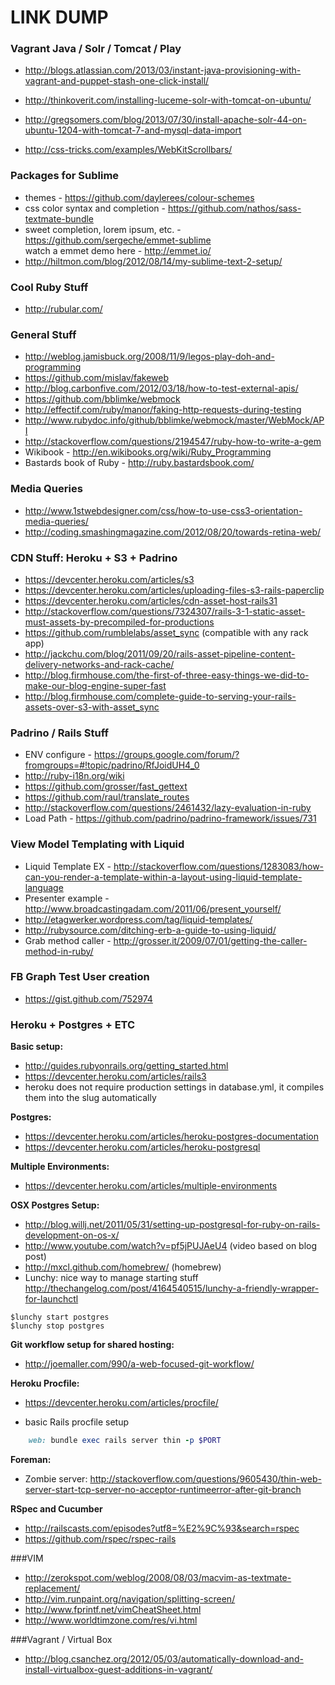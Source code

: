 # LINK DUMP

### Vagrant Java / Solr / Tomcat / Play
* http://blogs.atlassian.com/2013/03/instant-java-provisioning-with-vagrant-and-puppet-stash-one-click-install/
* http://thinkoverit.com/installing-luceme-solr-with-tomcat-on-ubuntu/
* http://gregsomers.com/blog/2013/07/30/install-apache-solr-44-on-ubuntu-1204-with-tomcat-7-and-mysql-data-import


* http://css-tricks.com/examples/WebKitScrollbars/

### Packages for Sublime
* themes - https://github.com/daylerees/colour-schemes
* css color syntax and completion - https://github.com/nathos/sass-textmate-bundle
* sweet completion, lorem ipsum, etc. - https://github.com/sergeche/emmet-sublime  
  watch a emmet demo here - http://emmet.io/
* http://hiltmon.com/blog/2012/08/14/my-sublime-text-2-setup/

### Cool Ruby Stuff
* http://rubular.com/

### General Stuff
* http://weblog.jamisbuck.org/2008/11/9/legos-play-doh-and-programming
* https://github.com/mislav/fakeweb
* http://blog.carbonfive.com/2012/03/18/how-to-test-external-apis/
* https://github.com/bblimke/webmock
* http://effectif.com/ruby/manor/faking-http-requests-during-testing
* http://www.rubydoc.info/github/bblimke/webmock/master/WebMock/API
* http://stackoverflow.com/questions/2194547/ruby-how-to-write-a-gem
* Wikibook - http://en.wikibooks.org/wiki/Ruby_Programming
* Bastards book of Ruby - http://ruby.bastardsbook.com/

### Media Queries
* http://www.1stwebdesigner.com/css/how-to-use-css3-orientation-media-queries/
* http://coding.smashingmagazine.com/2012/08/20/towards-retina-web/

### CDN Stuff: Heroku + S3 + Padrino
* https://devcenter.heroku.com/articles/s3
* https://devcenter.heroku.com/articles/uploading-files-s3-rails-paperclip
* https://devcenter.heroku.com/articles/cdn-asset-host-rails31
* http://stackoverflow.com/questions/7324307/rails-3-1-static-asset-must-assets-by-precompiled-for-productions
* https://github.com/rumblelabs/asset_sync (compatible with any rack app)
* http://jackchu.com/blog/2011/09/20/rails-asset-pipeline-content-delivery-networks-and-rack-cache/
* http://blog.firmhouse.com/the-first-of-three-easy-things-we-did-to-make-our-blog-engine-super-fast
* http://blog.firmhouse.com/complete-guide-to-serving-your-rails-assets-over-s3-with-asset_sync

### Padrino / Rails Stuff
* ENV configure - https://groups.google.com/forum/?fromgroups=#!topic/padrino/RfJoidUH4_0
* http://ruby-i18n.org/wiki
* https://github.com/grosser/fast_gettext
* https://github.com/raul/translate_routes
* http://stackoverflow.com/questions/2461432/lazy-evaluation-in-ruby
* Load Path - https://github.com/padrino/padrino-framework/issues/731

### View Model Templating with Liquid
* Liquid Template EX - http://stackoverflow.com/questions/1283083/how-can-you-render-a-template-within-a-layout-using-liquid-template-language
* Presenter example - http://www.broadcastingadam.com/2011/06/present_yourself/
* http://etagwerker.wordpress.com/tag/liquid-templates/
* http://rubysource.com/ditching-erb-a-guide-to-using-liquid/
* Grab method caller - http://grosser.it/2009/07/01/getting-the-caller-method-in-ruby/

### FB Graph Test User creation
* https://gist.github.com/752974

### Heroku + Postgres + ETC
**Basic setup:**
* http://guides.rubyonrails.org/getting_started.html
* https://devcenter.heroku.com/articles/rails3
* heroku does not require production settings in database.yml, it compiles them into the slug automatically

**Postgres:**
* https://devcenter.heroku.com/articles/heroku-postgres-documentation
* https://devcenter.heroku.com/articles/heroku-postgresql

**Multiple Environments:**
* https://devcenter.heroku.com/articles/multiple-environments

**OSX Postgres Setup:**
* http://blog.willj.net/2011/05/31/setting-up-postgresql-for-ruby-on-rails-development-on-os-x/
* http://www.youtube.com/watch?v=pf5jPUJAeU4 (video based on blog post)
* http://mxcl.github.com/homebrew/ (homebrew)
* Lunchy: nice way to manage starting stuff  
    http://thechangelog.com/post/4164540515/lunchy-a-friendly-wrapper-for-launchctl

```
$lunchy start postgres
$lunchy stop postgres
```

**Git workflow setup for shared hosting:**
* http://joemaller.com/990/a-web-focused-git-workflow/

**Heroku Procfile:**
* https://devcenter.heroku.com/articles/procfile/

* basic Rails procfile setup

```ruby
    web: bundle exec rails server thin -p $PORT
```

**Foreman:**
* Zombie server: http://stackoverflow.com/questions/9605430/thin-web-server-start-tcp-server-no-acceptor-runtimeerror-after-git-branch

**RSpec and Cucumber**
*  http://railscasts.com/episodes?utf8=%E2%9C%93&search=rspec
*  https://github.com/rspec/rspec-rails


###VIM
* http://zerokspot.com/weblog/2008/08/03/macvim-as-textmate-replacement/
* http://vim.runpaint.org/navigation/splitting-screen/
* http://www.fprintf.net/vimCheatSheet.html
* http://www.worldtimzone.com/res/vi.html

###Vagrant / Virtual Box
* http://blog.csanchez.org/2012/05/03/automatically-download-and-install-virtualbox-guest-additions-in-vagrant/
